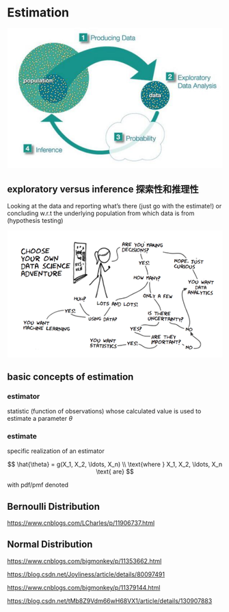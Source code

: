 # Estimation

![1736162042674](image/Estimation/1736162042674.png)

## exploratory versus inference 探索性和推理性

Looking at the data and reporting what’s there (just go with the estimate!) or concluding w.r.t the underlying population from which data is from (hypothesis testing)

![1736162131227](image/Estimation/1736162131227.png)

## basic concepts of estimation

### estimator

statistic (function of observations) whose calculated value is used to estimate a parameter $\theta$

### estimate

specific realization of an estimator

$$
\hat{\theta} = g(X_1, X_2, \ldots, X_n) \\
\text{where } X_1, X_2, \ldots, X_n \text{ are}
$$

with pdf/pmf denoted




## Bernoulli Distribution




https://www.cnblogs.com/LCharles/p/11906737.html




## Normal Distribution


https://www.cnblogs.com/bigmonkey/p/11353662.html



https://blog.csdn.net/Joyliness/article/details/80097491

https://www.cnblogs.com/bigmonkey/p/11379144.html







https://blog.csdn.net/tMb8Z9Vdm66wH68VX1/article/details/130907883
